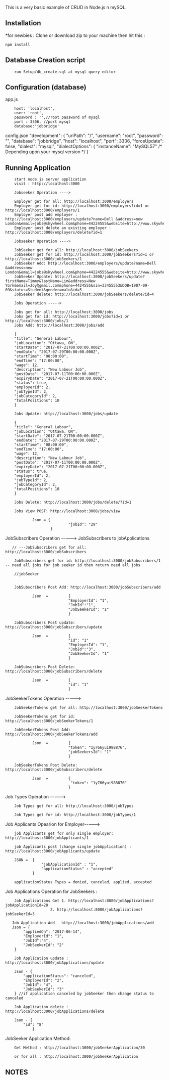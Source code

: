 This is a very basic example of CRUD in Node.js n mySQL.

## Installation
*for newbies : Clone or download zip to your machine then hit this :

	npm install

## Database Creation script
        run Setup/db_create.sql at mysql query editor

## Configuration (database)
app.js

        host: 'localhost',
        user: 'root',
        password : '',//root password of mysql
        port : 3306, //port mysql
        database:'jobbridge'	

config.json
    "development": {
        "urlPath": "/",
        "username": "root",
        "password": "",
        "database": "jobbridge",
        "host": "localhost",
        "port": 3306,
        "forceUpdate": false,
        "dialect": "mysql",
        "dialectOptions": {
        "instanceName": "MySQL57" /* Depending upon your mysql version */
        }

## Running Application
        start node.js server application
        visit : http://localhost:3000

        Jobseeker Operation ---->

        Employer get for all: http://localhost:3000/employers
        Employer get for id: http://localhost:3000/employers?id=1 or http://localhost:3000/employers/1 
        Employer post add employer : http://localhost:3000/employers/update?name=Dell &address=new London&email=jobs@skywheel.com&phone=44224555&website=http://www.skywheel.com
        Employer post delete an existing employer : http://localhost:3000/employers/delete?id=1

        Jobseeker Operation ----> 

        JobSeeker get for all: http://localhost:3000/jobSeekers
        JobSeeker get for id: http://localhost:3000/jobSeekers?id=1 or http://localhost:3000/jobSeekers/1
        JobSeeker Add: http://localhost:3000/employers/update?name=Dell &address=new London&email=jobs@skywheel.com&phone=44224555&website=http://www.skywheel.com
        JobSeeker Update: http://localhost:3000/jobSeekers/update?firstName=Timmy&lastName=Lim&address=New York&email=Joy@gmail.com&phone=4424555&sin=33455553&DOB=1987-09-09&status=Student&gender=male&id=5
        JobSeeker delete: http://localhost:3000/jobSeekers/delete?id=4

        Jobs Operation ----->

        Jobs get for all: http://localhost:3000/jobs
        Jobs get for id: http://localhost:3000/jobs?id=1 or http://localhost:3000/jobs/1
        Jobs Add: http://localhost:3000/jobs/add

        {	
        "title": "General Labour",
        "jobLocation": "Ottawa, ON",
        "startDate": "2017-07-21T00:00:00.000Z",
        "endDate": "2017-07-29T00:00:00.000Z",
        "startTime": "08:00:00",
        "endTime": "17:00:00",
        "wage": 12,
        "description": "New Labour Job",
        "postDate": "2017-07-11T00:00:00.000Z",
        "expiryDate": "2017-07-21T00:00:00.000Z",
        "status": true,
        "employerId": 2,
        "jobTypeId": 2,
        "jobCategoryId": 2,
        "totalPositions": 10
        }

        Jobs Update: http://localhost:3000/jobs/update

        {	
        "title": "General Labour",
        "jobLocation": "Ottawa, ON",
        "startDate": "2017-07-21T00:00:00.000Z",
        "endDate": "2017-07-29T00:00:00.000Z",
        "startTime": "08:00:00",
        "endTime": "17:00:00",
        "wage": 12,
        "description": "New Labour Job",
        "postDate": "2017-07-11T00:00:00.000Z",
        "expiryDate": "2017-07-21T00:00:00.000Z",
        "status": true,
        "employerId": 2,
        "jobTypeId": 2,
        "jobCategoryId": 2,
        "totalPositions": 10
        }

        Jobs Delete: http://localhost:3000/jobs/delete/?id=1

        Jobs View POST: http://localhost:3000/jobs/view

                Json = {
                                "jobId": "29"
                        }

                

JobSubscribers Operation -----> JobSubscribers to jobApplications

       // ---JobSubscribers get for all: http://localhost:3000/jobSubscribers  

        JobSubscribers get for id: http://localhost:3000/jobSubscribers/1 -- need all jobs for job seeker id then return need all jobs

        //jobSeeker 


        JobSubscribers Post Add: http://localhost:3000/jobSubscribers/add

                Json  =         {
                                "EmployerId": "1",
                                "JobId":"1",
                                "JobSeekerId": "1"
                                }

        JobSubscribers Post update: http://localhost:3000/jobSubscribers/update

                Json  =         {
                                "id": "1"
                                "EmployerId": "1",
                                "JobId":"3",
                                "JobSeekerId": "1"
                                }

        JobSubscribers Post Delete: http://localhost:3000/jobSubscribers/delete

                Json  =         {
                                "id": "1"
                                }


JobSeekerTokens Operation ----->

        JobSeekerTokens get for all: http://localhost:3000/jobSeekerTokens

        JobSeekerTokens get for id: http://localhost:3000/jobSeekerTokens/1

        JobSeekerTokens Post Add: http://localhost:3000/jobSeekerTokens/add

                Json  =         {
                                "token": "1y766yui988876",
                                "jobSeekersId": "1"
                                }

        JobSeekerTokens Post Delete: http://localhost:3000/jobSubscribers/delete

                Json  =         {
                                 "token": "1y766yui988876"
                                }


Job Types Operation ----->

        Job Types get for all: http://localhost:3000/jobTypes

        Job Types get for id: http://localhost:3000/jobTypes/1

Job Applicants Opearion for Employer----->

        job Applicants get for only single employer: http://localhost:3000/jobApplicants/1

        job Applicants post (change single jobApplication) : http://localhost:3000/jobApplicants/update

        JSON =  {	
	                "jobApplicationId" : "1",
	                "applicationStatus" : "accepted"
                }

        applicationStatus Types = denied, canceled, applied, accepted


Job Applications Operation for JobSeekers :

        Job Applications Get 1. http://localhost:8080/jobApplications?jobApplicationId=28
                        2. http://localhost:8080/jobApplications?jobSeekerId=3

       Job Application Add - http://localhost:3000/jobApplications/add
       Json = {
            "appliedOn": "2017-06-14",
            "EmployerId": "1",
            "JobId":"4",
            "JobSeekerId": "2"
        }

        Job Application update : http://localhost:3000/jobApplications/update

        Json - {
            "applicationStatus": "canceled",
            "EmployerId": "2",
            "JobId": "4",
            "JobSeekerId": "3"
        } //if application canceled by jobSeeker then change status to canceled

        Job Application delete : http://localhost:3000/jobApplications/delete

        Json - {
			"id": "8"
                }

JobSeeker Application Method:

        Get Method ; http://localhost:3000/jobSeekerApplication/30

        or for all : http://localhost:3000/jobSeekerApplication

## NOTES